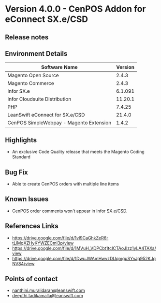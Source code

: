 # Version 4.0.0 - CenPOS Addon for eConnect SX.e/CSD

## Release notes

## Environment Details

| Software Name | Version | 
| --- | --- |
| Magento Open Source| 2.4.3 |
| Magento Commerce| 2.4.3 |
| Infor SX.e  | 6.1.091 |
| Infor Cloudsuite Distribution | 11.20.1 |
| PHP | 7.4.25 |
| LeanSwift eConnect for SX.e/CSD | 21.4.0 |
| CenPOS SimpleWebpay - Magento Extension | 1.4.2 |


## Highlights

- An exclusive Code Quality release that meets the Magento Coding Standard


## Bug Fix

- Able to create CenPOS orders with multiple line items


## Known Issues

- CenPOS order comments won't appear in Infor SX.e/CSD.


## References Links

  - https://drive.google.com/file/d/1vl9CaGhkZeR6-tLiMqXZHyKYWZECmI3p/view
  - https://drive.google.com/file/d/1MVuH_VDPCbt1tcICTAoJIzz1yLA4TAXa/view
  - https://drive.google.com/file/d/1DwuJWAmHwvzDUqmguSYvJg952KJqNV84/view


## Points of contact

- nanthini.muralidaran@leanswift.com
- deepthi.tadikamalla@leanswift.com

